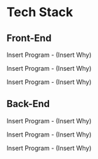 # Tech Stack
## Front-End

Insert Program - (Insert Why)

Insert Program - (Insert Why)

Insert Program - (Insert Why)

## Back-End
Insert Program - (Insert Why)

Insert Program - (Insert Why)

Insert Program - (Insert Why)
